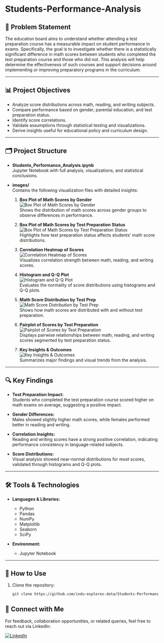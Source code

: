 # Students-Performance-Analysis

## 🎯 Problem Statement

The education board aims to understand whether attending a test preparation course has a measurable impact on student performance in exams. Specifically, the goal is to investigate whether there is a statistically significant difference in math scores between students who completed the test preparation course and those who did not. This analysis will help determine the effectiveness of such courses and support decisions around implementing or improving preparatory programs in the curriculum.

---

## 📊 Project Objectives

- Analyze score distributions across math, reading, and writing subjects.
- Compare performance based on gender, parental education, and test preparation status.
- Identify score correlations.
- Validate assumptions through statistical testing and visualizations.
- Derive insights useful for educational policy and curriculum design.

---

## 🗂️ Project Structure

- **Students_Performance_Analysis.ipynb**  
  Jupyter Notebook with full analysis, visualizations, and statistical conclusions.

- **images/**  
  Contains the following visualization files with detailed insights:

  1. **Box Plot of Math Scores by Gender**  
     ![Box Plot of Math Scores by Gender](images/Box%20Plot%20of%20Math%20Scores%20by%20Gender.png)  
     Shows the distribution of math scores across gender groups to observe differences in performance.
     

  3. **Box Plot of Math Scores by Test Preparation Status**  
     ![Box Plot of Math Scores by Test Preparation Status](images/Box%20Plot%20of%20Math%20Scores%20by%20Test%20Preparation%20Status.png)  
     Highlights how test preparation status affects students' math score distributions.
     

  5. **Correlation Heatmap of Scores**  
     ![Correlation Heatmap of Scores](images/Correlation%20Heatmap%20of%20Scores.png)  
     Visualizes correlation strength between math, reading, and writing scores.
     

  7. **Histogram and Q-Q Plot**  
     ![Histogram and Q-Q Plot](images/Histogram%20and%20Q-Q%20Plot.png)  
     Evaluates the normality of score distributions using histograms and Q-Q plots.
     

  9. **Math Score Distribution by Test Prep**  
     ![Math Score Distribution by Test Prep](images/Math%20Score%20Distribution%20by%20Test%20Prep.png)  
     Shows how math scores are distributed with and without test preparation.
     

  11. **Pairplot of Scores by Test Preparation**  
     ![Pairplot of Scores by Test Preparation](images/Pairplot%20of%20Scores%20by%20Test%20Preparation.png)  
     Displays pairwise relationships between math, reading, and writing scores segmented by test preparation status.


   13. **Key Insights & Outcomes**  
     ![Key Insights & Outcomes](images/Key%20Insights%20%26%20Outcomes.png)  
     Summarizes major findings and visual trends from the analysis.


---

## 🔍 Key Findings

- **Test Preparation Impact:**  
  Students who completed the test preparation course scored higher on math exams on average, suggesting a positive impact.

- **Gender Differences:**  
  Males showed slightly higher math scores, while females performed better in reading and writing.

- **Correlation Insights:**  
  Reading and writing scores have a strong positive correlation, indicating performance consistency in language-related subjects.

- **Score Distributions:**  
  Visual analysis showed near-normal distributions for most scores, validated through histograms and Q-Q plots.

---

## 🛠️ Tools & Technologies

- **Languages & Libraries:**  
  - Python  
  - Pandas  
  - NumPy  
  - Matplotlib  
  - Seaborn  
  - SciPy

- **Environment:**  
  - Jupyter Notebook  

---

## 📁 How to Use

1. Clone the repository:
   ```bash
   git clone https://github.com/indu-explores-data/Students-Performance-Analysis.git

## 🔗 Connect with Me

For feedback, collaboration opportunities, or related queries, feel free to reach out via LinkedIn:

[![LinkedIn](https://img.shields.io/badge/LinkedIn-Profile-blue?logo=linkedin)](https://www.linkedin.com/in/indu-r-3a3767170/)








